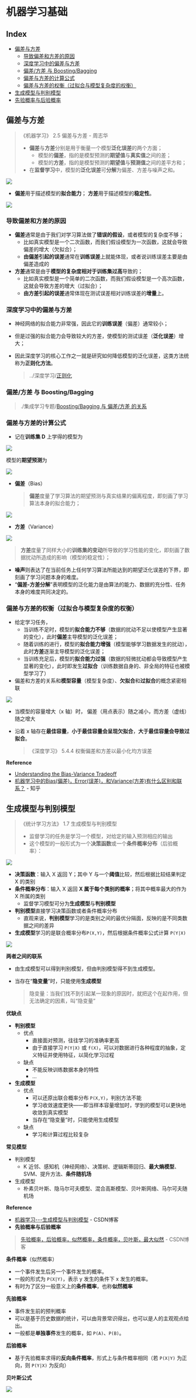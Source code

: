 # 机器学习基础

## Index

* [偏差与方差](a-ji-qi-xue-xi-ji-chu.md#pian-cha-yu-fang-cha)
  * [导致偏差和方差的原因](a-ji-qi-xue-xi-ji-chu.md#导致偏差和方差的原因)
  * [深度学习中的偏差与方差](a-ji-qi-xue-xi-ji-chu.md#shen-du-xue-xi-zhong-de-pian-cha-yu-fang-cha)
  * [偏差/方差 与 Boosting/Bagging](a-ji-qi-xue-xi-ji-chu.md#偏差方差-与-boostingbagging)
  * [偏差与方差的计算公式](a-ji-qi-xue-xi-ji-chu.md#偏差与方差的计算公式)
  * [偏差与方差的权衡（过拟合与模型复杂度的权衡）](a-ji-qi-xue-xi-ji-chu.md#偏差与方差的权衡过拟合与模型复杂度的权衡)
* [生成模型与判别模型](a-ji-qi-xue-xi-ji-chu.md#sheng-cheng-mo-xing-yu-pan-bie-mo-xing)
* [先验概率与后验概率](a-ji-qi-xue-xi-ji-chu.md#先验概率与后验概率)

## 偏差与方差

> 《机器学习》 2.5 偏差与方差 - 周志华
>
> * **偏差**与**方差**分别是用于衡量一个模型**泛化误差**的两个方面；
>   * 模型的**偏差**，指的是模型预测的**期望值**与**真实值**之间的差；
>   * 模型的**方差**，指的是模型预测的**期望值**与**预测值**之间的差平方和；
> * 在**监督学习**中，模型的**泛化误差**可**分解**为偏差、方差与噪声之和。

![](../.gitbook/assets/tim-jie-tu-20180817204652.png)

* **偏差**用于描述模型的**拟合能力**； **方差**用于描述模型的**稳定性**。

![](../.gitbook/assets/tim-jie-tu-20180817192259.png)

### 导致偏差和方差的原因

* **偏差**通常是由于我们对学习算法做了**错误的假设**，或者模型的复杂度不够；
  * 比如真实模型是一个二次函数，而我们假设模型为一次函数，这就会导致偏差的增大（欠拟合）；
  * **由偏差引起的误差**通常在**训练误差**上就能体现，或者说训练误差主要是由偏差造成的
* **方差**通常是由于**模型的复杂度相对于训练集过高**导致的；
  * 比如真实模型是一个简单的二次函数，而我们假设模型是一个高次函数，这就会导致方差的增大（过拟合）；
  * **由方差引起的误差**通常体现在测试误差相对训练误差的**增量**上。

### 深度学习中的偏差与方差

* 神经网络的拟合能力非常强，因此它的**训练误差**（偏差）通常较小；
* 但是过强的拟合能力会导致较大的方差，使模型的测试误差（**泛化误差**）增大；
* 因此深度学习的核心工作之一就是研究如何降低模型的泛化误差，这类方法统称为**正则化方法**。

  > ../深度学习/[正则化](https://github.com/FantasyJXF/Artificial-Intelligence/tree/234c09eb7975067313e126b525ef4de602c0064c/deep_learning/a-shen-du-xue-xi-ji-chu/README.md#zheng-ze-hua)

### 偏差/方差 与 Boosting/Bagging

> ./集成学习专题/[Boosting/Bagging 与 偏差/方差 的关系](a-ji-qi-xue-xi-ji-chu.md#boostingbagging-yu-pian-cha-fang-cha-de-guan-xi)

### 偏差与方差的计算公式

* 记在**训练集 D** 上学得的模型为

![](../.gitbook/assets/gong-shi-20180817211749%20%281%29.png)

模型的**期望预测**为

![](../.gitbook/assets/gong-shi-20180817210758.png)

* **偏差**（Bias）

  > **偏差**度量了学习算法的期望预测与真实结果的偏离程度，即刻画了学习算法本身的拟合能力；

![](../.gitbook/assets/gong-shi-20180817210106.png)

* **方差**（Variance）

![](../.gitbook/assets/gong-shi-20180817211903.png)

> **方差**度量了同样大小的**训练集的变动**所导致的学习性能的变化，即刻画了数据扰动所造成的影响（模型的稳定性）；

* **噪声**则表达了在当前任务上任何学习算法所能达到的期望泛化误差的下界，即刻画了学习问题本身的难度。
* “**偏差-方差分解**”表明模型的泛化能力是由算法的能力、数据的充分性、任务本身的难度共同决定的。

### 偏差与方差的权衡（过拟合与模型复杂度的权衡）

* 给定学习任务，
  * 当训练不足时，模型的**拟合能力不够**（数据的扰动不足以使模型产生显著的变化），此时**偏差**主导模型的泛化误差；
  * 随着训练的进行，模型的**拟合能力增强**（模型能够学习数据发生的扰动），此时**方差**逐渐主导模型的泛化误差；
  * 当训练充足后，模型的**拟合能力过强**（数据的轻微扰动都会导致模型产生显著的变化），此时即发生**过拟合**（训练数据自身的、非全局的特征也被模型学习了）
* 偏差和方差的关系和**模型容量**（模型复杂度）、**欠拟合**和**过拟合**的概念紧密相联 

![](../.gitbook/assets/tim-jie-tu-20180817214034.png)

* 当模型的容量增大（x 轴）时， 偏差（用点表示）随之减小，而方差（虚线）随之增大
* 沿着 x 轴存在**最佳容量**，**小于最佳容量会呈现欠拟合**，**大于最佳容量会导致过拟合**。

  > 《深度学习》 5.4.4 权衡偏差和方差以最小化均方误差

**Reference**

* [Understanding the Bias-Variance Tradeoff](http://scott.fortmann-roe.com/docs/BiasVariance.html)
* [机器学习中的Bias\(偏差\)，Error\(误差\)，和Variance\(方差\)有什么区别和联系？](https://www.zhihu.com/question/27068705) - 知乎 

## 生成模型与判别模型

> 《统计学习方法》 1.7 生成模型与判别模型
>
> * 监督学习的任务是学习一个模型，对给定的输入预测相应的输出
> * 这个模型的一般形式为一个**决策函数**或一个**条件概率分布**（后验概率）：

![](../.gitbook/assets/gong-shi-20180817220004.png)

* **决策函数**：输入 X 返回 Y；其中 Y 与一个**阈值**比较，然后根据比较结果判定 X 的类别
* **条件概率分布**：输入 X 返回 **X 属于每个类别的概率**；将其中概率最大的作为 X 所属的类别
  * 监督学习模型可分为**生成模型**与**判别模型**
* **判别模型**直接学习决策函数或者条件概率分布
  * 直观来说，**判别模型**学习的是类别之间的最优分隔面，反映的是不同类数据之间的差异
* **生成模型**学习的是联合概率分布`P(X,Y)`，然后根据条件概率公式计算 `P(Y|X)`

![](../.gitbook/assets/gong-shi-20180817223923.png)

**两者之间的联系**

* 由生成模型可以得到判别模型，但由判别模型得不到生成模型。
* 当存在“**隐变量**”时，只能使用**生成模型**

  > 隐变量：当我们找不到引起某一现象的原因时，就把这个在起作用，但无法确定的因素，叫“隐变量”

**优缺点**

* **判别模型**
  * 优点
    * 直接面对预测，往往学习的准确率更高
    * 由于直接学习 `P(Y|X)` 或 `f(X)`，可以对数据进行各种程度的抽象，定义特征并使用特征，以简化学习过程
  * 缺点
    * 不能反映训练数据本身的特性
    * ...
* **生成模型**
  * 优点
    * 可以还原出联合概率分布 `P(X,Y)`，判别方法不能
    * 学习收敛速度更快——即当样本容量增加时，学到的模型可以更快地收敛到真实模型
    * 当存在“隐变量”时，只能使用生成模型
  * 缺点
    * 学习和计算过程比较复杂

**常见模型**

* 判别模型
  * K 近邻、感知机（神经网络）、决策树、逻辑斯蒂回归、**最大熵模型**、SVM、提升方法、**条件随机场**
* 生成模型
  * 朴素贝叶斯、隐马尔可夫模型、混合高斯模型、贝叶斯网络、马尔可夫随机场

**Reference**

* [机器学习---生成模型与判别模型](https://blog.csdn.net/u012101561/article/details/52814571) - CSDN博客 
* **先验概率与后验概率**

> [先验概率，后验概率，似然概率，条件概率，贝叶斯，最大似然](https://blog.csdn.net/suranxu007/article/details/50326873) - CSDN博客

**条件概率**（似然概率）

* 一个事件发生后另一个事件发生的概率。
* 一般的形式为 `P(X|Y)`，表示 y 发生的条件下 x 发生的概率。
* 有时为了区分一般意义上的**条件概率**，也称**似然概率**

**先验概率**

* 事件发生前的预判概率
* 可以是基于历史数据的统计，可以由背景常识得出，也可以是人的主观观点给出。
* 一般都是**单独事件**发生的概率，如 `P(A)`、`P(B)`。

**后验概率**

* 基于先验概率求得的**反向条件概率**，形式上与条件概率相同（若 `P(X|Y)` 为正向，则 `P(Y|X)` 为反向）

**贝叶斯公式**

![](../.gitbook/assets/gong-shi-20180817230314.png)


